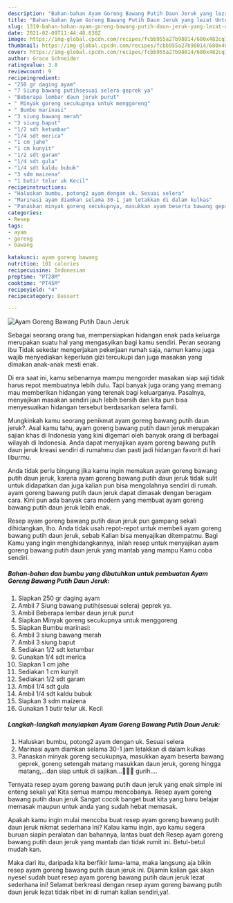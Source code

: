 ```yaml
---
description: "Bahan-bahan Ayam Goreng Bawang Putih Daun Jeruk yang lezat Untuk Jualan"
title: "Bahan-bahan Ayam Goreng Bawang Putih Daun Jeruk yang lezat Untuk Jualan"
slug: 1319-bahan-bahan-ayam-goreng-bawang-putih-daun-jeruk-yang-lezat-untuk-jualan
date: 2021-02-09T11:44:48.838Z
image: https://img-global.cpcdn.com/recipes/fcbb955a27b98014/680x482cq70/ayam-goreng-bawang-putih-daun-jeruk-foto-resep-utama.jpg
thumbnail: https://img-global.cpcdn.com/recipes/fcbb955a27b98014/680x482cq70/ayam-goreng-bawang-putih-daun-jeruk-foto-resep-utama.jpg
cover: https://img-global.cpcdn.com/recipes/fcbb955a27b98014/680x482cq70/ayam-goreng-bawang-putih-daun-jeruk-foto-resep-utama.jpg
author: Grace Schneider
ratingvalue: 3.8
reviewcount: 9
recipeingredient:
- "250 gr daging ayam"
- "7 Siung bawang putihsesuai selera geprek ya"
- "Beberapa lembar daun jeruk purut"
- " Minyak goreng secukupnya untuk menggoreng"
- " Bumbu marinasi"
- "3 siung bawang merah"
- "3 siung baput"
- "1/2 sdt ketumbar"
- "1/4 sdt merica"
- "1 cm jahe"
- "1 cm kunyit"
- "1/2 sdt garam"
- "1/4 sdt gula"
- "1/4 sdt kaldu bubuk"
- "3 sdm maizena"
- "1 butir telur uk Kecil"
recipeinstructions:
- "Haluskan bumbu, potong2 ayam dengan uk. Sesuai selera"
- "Marinasi ayam diamkan selama 30-1 jam letakkan di dalam kulkas"
- "Panaskan minyak goreng secukupnya, masukkan ayam beserta bawang geprek, goreng setengah matang masukkan daun jeruk, goreng hingga matang,...dan siap untuk di sajikan...🤗🤗🤗 gurih...."
categories:
- Resep
tags:
- ayam
- goreng
- bawang

katakunci: ayam goreng bawang 
nutrition: 101 calories
recipecuisine: Indonesian
preptime: "PT28M"
cooktime: "PT45M"
recipeyield: "4"
recipecategory: Dessert

---
```



![Ayam Goreng Bawang Putih Daun Jeruk](https://img-global.cpcdn.com/recipes/fcbb955a27b98014/680x482cq70/ayam-goreng-bawang-putih-daun-jeruk-foto-resep-utama.jpg)

Sebagai seorang orang tua, mempersiapkan hidangan enak pada keluarga merupakan suatu hal yang mengasyikan bagi kamu sendiri. Peran seorang ibu Tidak sekedar mengerjakan pekerjaan rumah saja, namun kamu juga wajib menyediakan keperluan gizi tercukupi dan juga masakan yang dimakan anak-anak mesti enak.

Di era  saat ini, kamu sebenarnya mampu mengorder masakan siap saji tidak harus repot membuatnya lebih dulu. Tapi banyak juga orang yang memang mau memberikan hidangan yang terenak bagi keluarganya. Pasalnya, menyajikan masakan sendiri jauh lebih bersih dan kita pun bisa menyesuaikan hidangan tersebut berdasarkan selera famili. 



Mungkinkah kamu seorang penikmat ayam goreng bawang putih daun jeruk?. Asal kamu tahu, ayam goreng bawang putih daun jeruk merupakan sajian khas di Indonesia yang kini digemari oleh banyak orang di berbagai wilayah di Indonesia. Anda dapat menyajikan ayam goreng bawang putih daun jeruk kreasi sendiri di rumahmu dan pasti jadi hidangan favorit di hari liburmu.

Anda tidak perlu bingung jika kamu ingin memakan ayam goreng bawang putih daun jeruk, karena ayam goreng bawang putih daun jeruk tidak sulit untuk didapatkan dan juga kalian pun bisa mengolahnya sendiri di rumah. ayam goreng bawang putih daun jeruk dapat dimasak dengan beragam cara. Kini pun ada banyak cara modern yang membuat ayam goreng bawang putih daun jeruk lebih enak.

Resep ayam goreng bawang putih daun jeruk pun gampang sekali dihidangkan, lho. Anda tidak usah repot-repot untuk membeli ayam goreng bawang putih daun jeruk, sebab Kalian bisa menyajikan ditempatmu. Bagi Kamu yang ingin menghidangkannya, inilah resep untuk menyajikan ayam goreng bawang putih daun jeruk yang mantab yang mampu Kamu coba sendiri.

<!--inarticleads1-->

##### Bahan-bahan dan bumbu yang dibutuhkan untuk pembuatan Ayam Goreng Bawang Putih Daun Jeruk:

1. Siapkan 250 gr daging ayam
1. Ambil 7 Siung bawang putih(sesuai selera) geprek ya.
1. Ambil Beberapa lembar daun jeruk purut
1. Siapkan  Minyak goreng secukupnya untuk menggoreng
1. Siapkan  Bumbu marinasi:
1. Ambil 3 siung bawang merah
1. Ambil 3 siung baput
1. Sediakan 1/2 sdt ketumbar
1. Gunakan 1/4 sdt merica
1. Siapkan 1 cm jahe
1. Sediakan 1 cm kunyit
1. Sediakan 1/2 sdt garam
1. Ambil 1/4 sdt gula
1. Ambil 1/4 sdt kaldu bubuk
1. Siapkan 3 sdm maizena
1. Gunakan 1 butir telur uk. Kecil




<!--inarticleads2-->

##### Langkah-langkah menyiapkan Ayam Goreng Bawang Putih Daun Jeruk:

1. Haluskan bumbu, potong2 ayam dengan uk. Sesuai selera
1. Marinasi ayam diamkan selama 30-1 jam letakkan di dalam kulkas
1. Panaskan minyak goreng secukupnya, masukkan ayam beserta bawang geprek, goreng setengah matang masukkan daun jeruk, goreng hingga matang,...dan siap untuk di sajikan...🤗🤗🤗 gurih....




Ternyata resep ayam goreng bawang putih daun jeruk yang enak simple ini enteng sekali ya! Kita semua mampu mencobanya. Resep ayam goreng bawang putih daun jeruk Sangat cocok banget buat kita yang baru belajar memasak maupun untuk anda yang sudah hebat memasak.

Apakah kamu ingin mulai mencoba buat resep ayam goreng bawang putih daun jeruk nikmat sederhana ini? Kalau kamu ingin, ayo kamu segera buruan siapin peralatan dan bahannya, lantas buat deh Resep ayam goreng bawang putih daun jeruk yang mantab dan tidak rumit ini. Betul-betul mudah kan. 

Maka dari itu, daripada kita berfikir lama-lama, maka langsung aja bikin resep ayam goreng bawang putih daun jeruk ini. Dijamin kalian gak akan nyesel sudah buat resep ayam goreng bawang putih daun jeruk lezat sederhana ini! Selamat berkreasi dengan resep ayam goreng bawang putih daun jeruk lezat tidak ribet ini di rumah kalian sendiri,ya!.

